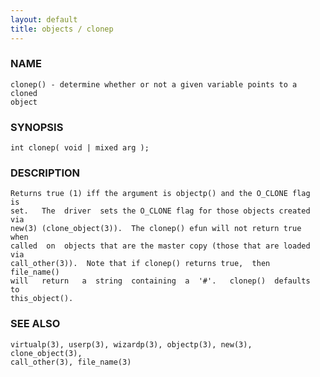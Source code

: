 ```yaml
---
layout: default
title: objects / clonep
---
```


### NAME

    clonep() - determine whether or not a given variable points to a cloned
    object

### SYNOPSIS

    int clonep( void | mixed arg );

### DESCRIPTION

    Returns true (1) iff the argument is objectp() and the O_CLONE flag  is
    set.   The  driver  sets the O_CLONE flag for those objects created via
    new(3) (clone_object(3)).  The clonep() efun will not return true  when
    called  on  objects that are the master copy (those that are loaded via
    call_other(3)).  Note that if clonep() returns true,  then  file_name()
    will   return   a  string  containing  a  '#'.   clonep()  defaults  to
    this_object().

### SEE ALSO

    virtualp(3), userp(3), wizardp(3), objectp(3), new(3), clone_object(3),
    call_other(3), file_name(3)
